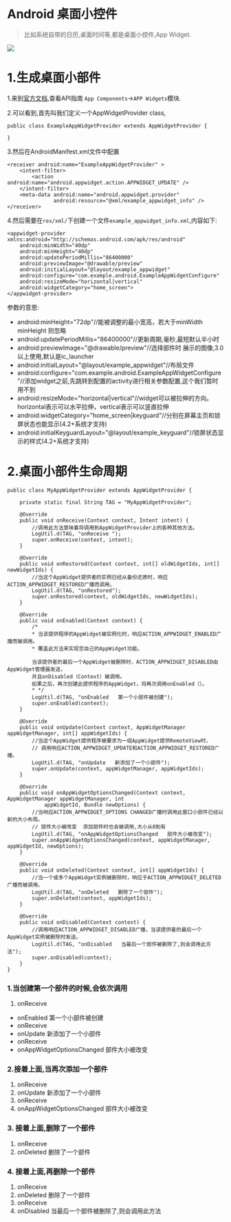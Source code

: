 # Android 桌面小控件

> 比如系统自带的日历,桌面时间等,都是桌面小控件,App Widget.

![](http://olg7c0d2n.bkt.clouddn.com/17-5-21/88058701-file_1495329738925_13d3b.png)

# 1.生成桌面小部件

1.来到[官方文档](https://developer.android.com/guide/topics/appwidgets/index.html#Manifest),查看API指南
`App Components`->`APP Widgets`模块.

2.可以看到,首先叫我们定义一个AppWidgetProvider class,

	public class ExampleAppWidgetProvider extends AppWidgetProvider {
	
	}

3.然后在AndroidManifest.xml文件中配置

	<receiver android:name="ExampleAppWidgetProvider" >
	    <intent-filter>
	        <action android:name="android.appwidget.action.APPWIDGET_UPDATE" />
	    </intent-filter>
	    <meta-data android:name="android.appwidget.provider"
	               android:resource="@xml/example_appwidget_info" />
	</receiver>

4.然后需要在`res/xml/`下创建一个文件`example_appwidget_info.xml`,内容如下:

	<appwidget-provider xmlns:android="http://schemas.android.com/apk/res/android"
	    android:minWidth="40dp"
	    android:minHeight="40dp"
	    android:updatePeriodMillis="86400000"
	    android:previewImage="@drawable/preview"
	    android:initialLayout="@layout/example_appwidget"
	    android:configure="com.example.android.ExampleAppWidgetConfigure"
	    android:resizeMode="horizontal|vertical"
	    android:widgetCategory="home_screen">
	</appwidget-provider>

参数的意思:

- android:minHeight="72dp"//能被调整的最小宽高，若大于minWidth minHeight 则忽略    
- android:updatePeriodMillis="86400000"//更新周期,毫秒,最短默认半小时    
- android:previewImage="@drawable/preview"//选择部件时 展示的图像,3.0以上使用,默认是ic_launcher    
- android:initialLayout="@layout/example_appwidget"//布局文件
- android:configure="com.example.android.ExampleAppWidgetConfigure"//添加widget之前,先跳转到配置的activity进行相关参数配置,这个我们暂时用不到       
- android:resizeMode="horizontal|vertical"//widget可以被拉伸的方向。horizontal表示可以水平拉伸，vertical表示可以竖直拉伸
- android:widgetCategory="home_screen|keyguard"//分别在屏幕主页和锁屏状态也能显示(4.2+系统才支持)
- android:initialKeyguardLayout="@layout/example_keyguard"//锁屏状态显示的样式(4.2+系统才支持)

# 2.桌面小部件生命周期

	public class MyAppWidgetProvider extends AppWidgetProvider {

	    private static final String TAG = "MyAppWidgetProvider";
	
	    @Override
	    public void onReceive(Context context, Intent intent) {
	        //调用此方法意味着将调用到AppWidgetProvider上的各种其他方法。
	        LogUtil.d(TAG, "onReceive ");
	        super.onReceive(context, intent);
	    }
	
	    @Override
	    public void onRestored(Context context, int[] oldWidgetIds, int[] newWidgetIds) {
	        //当这个AppWidget提供者的实例已经从备份还原时，响应ACTION_APPWIDGET_RESTORED广播而调用。
	        LogUtil.d(TAG, "onRestored");
	        super.onRestored(context, oldWidgetIds, newWidgetIds);
	    }
	
	    @Override
	    public void onEnabled(Context context) {
	        /*
	        * 当该提供程序的AppWidget被实例化时，响应ACTION_APPWIDGET_ENABLED广播而被调用。
	        * 覆盖此方法来实现您自己的AppWidget功能。
	
	        当该提供者的最后一个AppWidget被删除时，ACTION_APPWIDGET_DISABLED由AppWidget管理器发送，
	        并且onDisabled（Context）被调用。
	        如果之后，再次创建此提供程序的AppWidget，将再次调用onEnabled（）。
	        * */
	        LogUtil.d(TAG, "onEnabled   第一个小部件被创建");
	        super.onEnabled(context);
	    }
	
	    @Override
	    public void onUpdate(Context context, AppWidgetManager appWidgetManager, int[] appWidgetIds) {
	        //当这个AppWidget提供程序被要求为一组AppWidget提供RemoteView时，
	        // 调用响应ACTION_APPWIDGET_UPDATE和ACTION_APPWIDGET_RESTORED广播。
	        LogUtil.d(TAG, "onUpdate   新添加了一个小部件");
	        super.onUpdate(context, appWidgetManager, appWidgetIds);
	    }
	
	    @Override
	    public void onAppWidgetOptionsChanged(Context context, AppWidgetManager appWidgetManager, int
	            appWidgetId, Bundle newOptions) {
	        //当响应ACTION_APPWIDGET_OPTIONS CHANGED广播时调用此窗口小部件已经以新的大小布局。
	        // 部件大小被改变  添加部件时也会被调用,大小从0到有
	        LogUtil.d(TAG, "onAppWidgetOptionsChanged   部件大小被改变");
	        super.onAppWidgetOptionsChanged(context, appWidgetManager, appWidgetId, newOptions);
	    }
	
	    @Override
	    public void onDeleted(Context context, int[] appWidgetIds) {
	        //当一个或多个AppWidget实例被删除时，响应于ACTION_APPWIDGET_DELETED广播而被调用。
	        LogUtil.d(TAG, "onDeleted   删除了一个部件");
	        super.onDeleted(context, appWidgetIds);
	    }
	
	    @Override
	    public void onDisabled(Context context) {
	        //调用响应ACTION_APPWIDGET_DISABLED广播，当该提供者的最后一个AppWidget实例被删除时发送。
	        LogUtil.d(TAG, "onDisabled   当最后一个部件被删除了,则会调用此方法");
	        super.onDisabled(context);
	    }
	}

### 1.当创建第一个部件的时候,会依次调用

1. onReceive 
- onEnabled   第一个小部件被创建
- onReceive 
- onUpdate   新添加了一个小部件
- onReceive 
- onAppWidgetOptionsChanged   部件大小被改变

### 2.接着上面,当再次添加一个部件

1. onReceive 
2. onUpdate   新添加了一个小部件
3. onReceive 
4. onAppWidgetOptionsChanged   部件大小被改变

### 3. 接着上面,删除了一个部件

1. onReceive 
2. onDeleted   删除了一个部件

### 4. 接着上面,再删除一个部件

1. onReceive 
2. onDeleted   删除了一个部件
3. onReceive 
4. onDisabled   当最后一个部件被删除了,则会调用此方法
